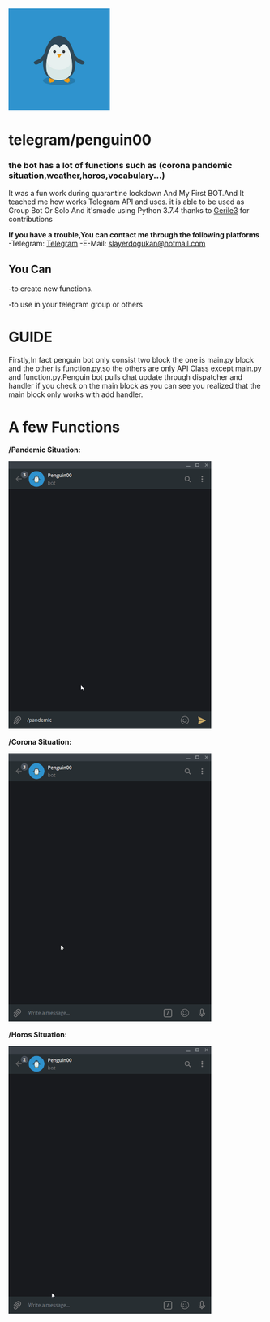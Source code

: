 <img src="images/penguin.jpg" width="200">

# telegram/penguin00
### the bot has a lot of functions such as (corona pandemic situation,weather,horos,vocabulary...)
It was a fun work during quarantine lockdown And My First BOT.And It teached me how works Telegram API and uses.
it is able to be used as Group Bot Or Solo
And it'smade using Python 3.7.4
thanks to [Gerile3](https://t.me/gerile3) for contributions 

**If you have a trouble,You can contact me through the following platforms**
-Telegram: [Telegram](https://t.me/penguinz00)
-E-Mail: slayerdogukan@hotmail.com

## You Can
-to create new functions.

-to use in your telegram group or others

# GUIDE
Firstly,In fact penguin bot only consist two block the one is main.py block and the other is function.py,so the others are only API Class except main.py and function.py.Penguin bot pulls chat update through dispatcher and handler if you check on the main block as you can see you realized that the main block only works with add handler.

# A few Functions

 **/Pandemic Situation:**
 
 <img src="images/Pandemic.gif" width="400">
 
**/Corona Situation:**

<img src="images/Corona.gif" width="400">
 
**/Horos Situation:**
 
<img src="images/horos.gif" width="400">

 




